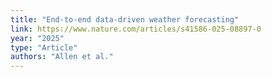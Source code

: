 ```yaml
---
title: "End-to-end data-driven weather forecasting"
link: https://www.nature.com/articles/s41586-025-08897-0
year: "2025"
type: "Article"
authors: "Allen et al."
---
```

